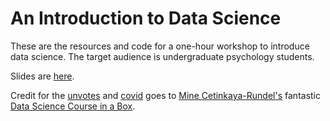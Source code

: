 
# An Introduction to Data Science

These are the resources and code for a one-hour workshop to introduce data science. The target audience is undergraduate psychology students.

Slides are [here](https://docs.google.com/presentation/d/1_jN_K_Xnb8X3MdAp1-yXcp2oDZiNWATqK58vDQ6JQJk/edit?usp=sharing).

Credit for the [unvotes](unvotes.Rmd) and [covid](covid.Rmd) goes to [Mine Cetinkaya-Rundel's](https://github.com/mine-cetinkaya-rundel) fantastic [Data Science Course in a Box](https://github.com/rstudio-education/datascience-box).

